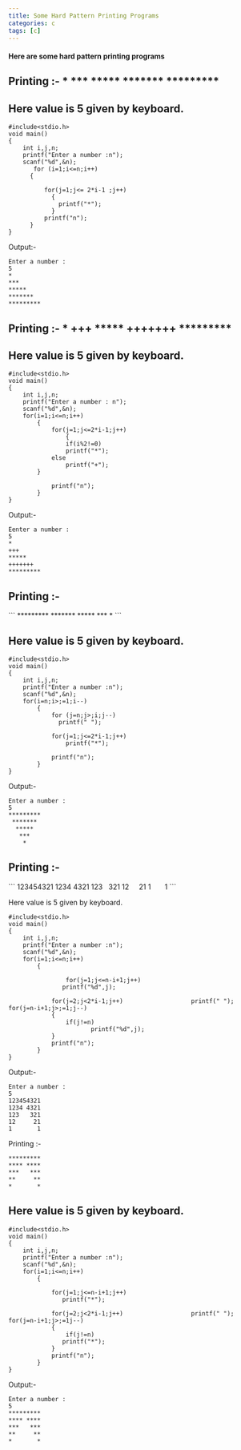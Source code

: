 ```yaml
---
title: Some Hard Pattern Printing Programs
categories: c
tags: [c]
---
```


<h4>Here are some hard pattern printing programs</h4>

<h2>Printing :-
*
***
*****
*******
*********</h2>

## Here value is 5 given by keyboard.

```
#include<stdio.h>
void main()
{
	int i,j,n;
	printf("Enter a number :n");
	scanf("%d",&n);
       for (i=1;i<=n;i++)
	  {

		  for(j=1;j<= 2*i-1 ;j++)
		    {
		      printf("*");
		    }
		  printf("n");
	  }
}
```

Output:-

```
Enter a number :
5
*
***
*****
*******
*********
```

<h2>Printing :-
*
+++
*****
+++++++
*********</h2>

## Here value is 5 given by keyboard.

```
#include<stdio.h>
void main()
{
	int i,j,n;
	printf("Enter a number : n");
	scanf("%d",&n);
	for(i=1;i<=n;i++)
		{
			for(j=1;j<=2*i-1;j++)
				{
				if(i%2!=0)
				printf("*");
			else
				printf("+");
		}

			printf("n");
		}
}
```

Output:-
```
Eenter a number :
5
*
+++
*****
+++++++
*********
```


<h2>Printing :-</h2>
```
*********
 *******
  *****
   ***
    *
```

## Here value is 5 given by keyboard.

```
#include<stdio.h>
void main()
{
	int i,j,n;
	printf("Enter a number :n");
	scanf("%d",&n);
	for(i=n;i>;=1;i--)
		{
			for (j=n;j>;i;j--)
			  printf(" ");

			for(j=1;j<=2*i-1;j++)
				printf("*");

			printf("n");
		}
}
```

Output:-
```
Enter a number :
5
*********
 *******
  *****
   ***
    *
```

<h2>Printing :-</h2>
```
123454321
1234 4321
123   321
12     21
1       1
```

Here value is 5 given by keyboard.
```
#include<stdio.h>
void main()
{
	int i,j,n;
	printf("Enter a number :n");
	scanf("%d",&n);
	for(i=1;i<=n;i++)
		{

		        for(j=1;j<=n-i+1;j++)
			   printf("%d",j);

			for(j=2;j<2*i-1;j++)  		           printf(" ");  			for(j=n-i+1;j>;=1;j--)
			{
				if(j!=n)
	         		   printf("%d",j);
			}
			printf("n");
		}
}
```

Output:-
```
Enter a number :
5
123454321
1234 4321
123   321
12     21
1       1
```

Printing :-

```
*********
**** ****
***   ***
**     **
*       *
```

## Here value is 5 given by keyboard.

```
#include<stdio.h>
void main()
{
	int i,j,n;
	printf("Enter a number :n");
	scanf("%d",&n);
	for(i=1;i<=n;i++)
		{

			for(j=1;j<=n-i+1;j++)
			   printf("*");

			for(j=2;j<2*i-1;j++)  		           printf(" ");  			for(j=n-i+1;j>;=1j--)
			{
				if(j!=n)
			   printf("*");
			}
			printf("n");
		}
}
```

Output:-

```
Enter a number :
5
*********
**** ****
***   ***
**     **
*       *
```
